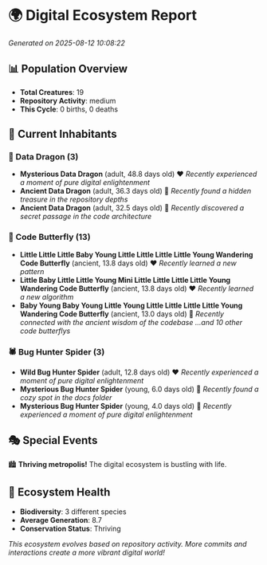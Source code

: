 # 🌍 Digital Ecosystem Report
*Generated on 2025-08-12 10:08:22*

## 📊 Population Overview
- **Total Creatures**: 19
- **Repository Activity**: medium
- **This Cycle**: 0 births, 0 deaths

## 👥 Current Inhabitants

### 🐉 Data Dragon (3)
- **Mysterious Data Dragon** (adult, 48.8 days old) ❤️
  *Recently experienced a moment of pure digital enlightenment*
- **Ancient Data Dragon** (adult, 36.3 days old) 💛
  *Recently found a hidden treasure in the repository depths*
- **Ancient Data Dragon** (adult, 32.5 days old) 💛
  *Recently discovered a secret passage in the code architecture*

### 🦋 Code Butterfly (13)
- **Little Little Little Baby Young Little Little Little Little Young Wandering Code Butterfly** (ancient, 13.8 days old) ❤️
  *Recently learned a new pattern*
- **Little Baby Little Little Young Mini Little Little Little Little Young Wandering Code Butterfly** (ancient, 13.8 days old) ❤️
  *Recently learned a new algorithm*
- **Baby Young Baby Young Little Young Little Little Little Little Young Wandering Code Butterfly** (ancient, 13.0 days old) 💛
  *Recently connected with the ancient wisdom of the codebase*
  *...and 10 other code butterflys*

### 🕷️ Bug Hunter Spider (3)
- **Wild Bug Hunter Spider** (adult, 12.8 days old) ❤️
  *Recently experienced a moment of pure digital enlightenment*
- **Mysterious Bug Hunter Spider** (young, 6.0 days old) 💚
  *Recently found a cozy spot in the docs folder*
- **Mysterious Bug Hunter Spider** (young, 4.0 days old) 💚
  *Recently experienced a moment of pure digital enlightenment*

## 🎭 Special Events

🏙️ **Thriving metropolis!** The digital ecosystem is bustling with life.

## 🔬 Ecosystem Health
- **Biodiversity**: 3 different species
- **Average Generation**: 8.7
- **Conservation Status**: Thriving

*This ecosystem evolves based on repository activity. More commits and interactions create a more vibrant digital world!*
